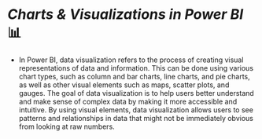 # **_Charts & Visualizations in Power BI_** 📊
- In Power BI, data visualization refers to the process of creating visual representations of data and information. This can be done using various chart types, such as column and bar charts, line charts, and pie charts, as well as other visual elements such as maps, scatter plots, and gauges. The goal of data visualization is to help users better understand and make sense of complex data by making it more accessible and intuitive. By using visual elements, data visualization allows users to see patterns and relationships in data that might not be immediately obvious from looking at raw numbers.









